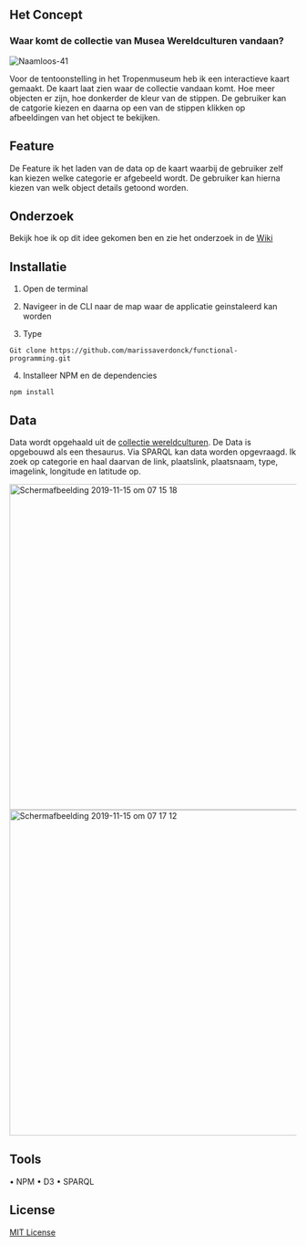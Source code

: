 ## Het Concept

### Waar komt de collectie van Musea Wereldculturen vandaan?
![Naamloos-41](https://user-images.githubusercontent.com/43657951/68856388-a93cda80-06e0-11ea-88f0-bf5ab127015d.png)

Voor de tentoonstelling in het Tropenmuseum heb ik een interactieve kaart gemaakt. De kaart laat zien waar de collectie vandaan komt. Hoe meer objecten er zijn, hoe donkerder de kleur van de stippen. De gebruiker kan de catgorie kiezen en daarna op een van de stippen klikken op afbeeldingen van het object te bekijken.

## Feature 
De Feature ik het laden van de data op de kaart waarbij de gebruiker zelf kan kiezen welke categorie er afgebeeld wordt.
De gebruiker kan hierna kiezen van welk object details getoond worden.

## Onderzoek
Bekijk hoe ik op dit idee gekomen ben en zie het onderzoek in de [Wiki](https://github.com/marissaverdonck/functional-programming/wiki)

## Installatie
1. Open de terminal

2. Navigeer in de CLI naar de map waar de applicatie geinstaleerd kan worden

3. Type <br/>
```
Git clone https://github.com/marissaverdonck/functional-programming.git
```

4. Installeer NPM en de dependencies<br/>
```
npm install
```

## Data
Data wordt opgehaald uit de [collectie wereldculturen](https://collectie.wereldculturen.nl). De Data is opgebouwd als een thesaurus. Via SPARQL kan data worden opgevraagd. Ik zoek op categorie en haal daarvan de link, plaatslink, plaatsnaam, type, imagelink, longitude en latitude op.

<img width="571" alt="Schermafbeelding 2019-11-15 om 07 15 18" src="https://user-images.githubusercontent.com/43657951/68921171-1a7b9c80-0778-11ea-985d-220e9d0edf35.png">

<img width="571" alt="Schermafbeelding 2019-11-15 om 07 17 12" src="https://user-images.githubusercontent.com/43657951/68921170-1a7b9c80-0778-11ea-899a-43db49ca3bb0.png">

## Tools
• NPM
• D3
• SPARQL

## License
[MIT License](https://github.com/marissaverdonck/functional-programming/blob/master/license)





